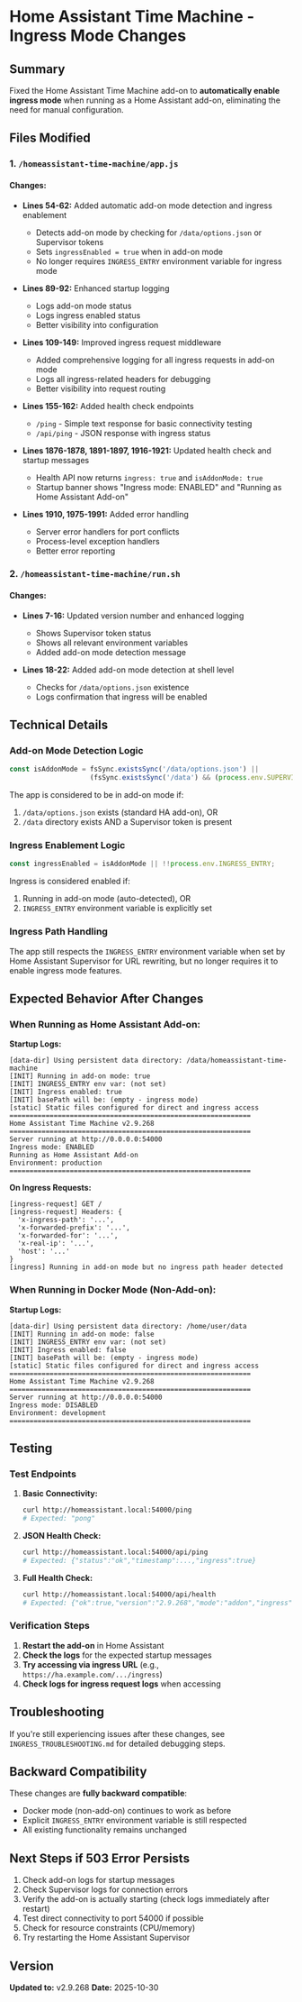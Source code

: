 # Home Assistant Time Machine - Ingress Mode Changes

## Summary

Fixed the Home Assistant Time Machine add-on to **automatically enable ingress mode** when running as a Home Assistant add-on, eliminating the need for manual configuration.

## Files Modified

### 1. `/homeassistant-time-machine/app.js`

#### Changes:
- **Lines 54-62:** Added automatic add-on mode detection and ingress enablement
  - Detects add-on mode by checking for `/data/options.json` or Supervisor tokens
  - Sets `ingressEnabled = true` when in add-on mode
  - No longer requires `INGRESS_ENTRY` environment variable for ingress mode

- **Lines 89-92:** Enhanced startup logging
  - Logs add-on mode status
  - Logs ingress enabled status
  - Better visibility into configuration

- **Lines 109-149:** Improved ingress request middleware
  - Added comprehensive logging for all ingress requests in add-on mode
  - Logs all ingress-related headers for debugging
  - Better visibility into request routing

- **Lines 155-162:** Added health check endpoints
  - `/ping` - Simple text response for basic connectivity testing
  - `/api/ping` - JSON response with ingress status

- **Lines 1876-1878, 1891-1897, 1916-1921:** Updated health check and startup messages
  - Health API now returns `ingress: true` and `isAddonMode: true`
  - Startup banner shows "Ingress mode: ENABLED" and "Running as Home Assistant Add-on"

- **Lines 1910, 1975-1991:** Added error handling
  - Server error handlers for port conflicts
  - Process-level exception handlers
  - Better error reporting

### 2. `/homeassistant-time-machine/run.sh`

#### Changes:
- **Lines 7-16:** Updated version number and enhanced logging
  - Shows Supervisor token status
  - Shows all relevant environment variables
  - Added add-on mode detection message

- **Lines 18-22:** Added add-on mode detection at shell level
  - Checks for `/data/options.json` existence
  - Logs confirmation that ingress will be enabled

## Technical Details

### Add-on Mode Detection Logic

```javascript
const isAddonMode = fsSync.existsSync('/data/options.json') || 
                    (fsSync.existsSync('/data') && (process.env.SUPERVISOR_TOKEN || process.env.HASSIO_TOKEN));
```

The app is considered to be in add-on mode if:
1. `/data/options.json` exists (standard HA add-on), OR
2. `/data` directory exists AND a Supervisor token is present

### Ingress Enablement Logic

```javascript
const ingressEnabled = isAddonMode || !!process.env.INGRESS_ENTRY;
```

Ingress is considered enabled if:
1. Running in add-on mode (auto-detected), OR
2. `INGRESS_ENTRY` environment variable is explicitly set

### Ingress Path Handling

The app still respects the `INGRESS_ENTRY` environment variable when set by Home Assistant Supervisor for URL rewriting, but no longer requires it to enable ingress mode features.

## Expected Behavior After Changes

### When Running as Home Assistant Add-on:

**Startup Logs:**
```
[data-dir] Using persistent data directory: /data/homeassistant-time-machine
[INIT] Running in add-on mode: true
[INIT] INGRESS_ENTRY env var: (not set)
[INIT] Ingress enabled: true
[INIT] basePath will be: (empty - ingress mode)
[static] Static files configured for direct and ingress access
============================================================
Home Assistant Time Machine v2.9.268
============================================================
Server running at http://0.0.0.0:54000
Ingress mode: ENABLED
Running as Home Assistant Add-on
Environment: production
============================================================
```

**On Ingress Requests:**
```
[ingress-request] GET /
[ingress-request] Headers: {
  'x-ingress-path': '...',
  'x-forwarded-prefix': '...',
  'x-forwarded-for': '...',
  'x-real-ip': '...',
  'host': '...'
}
[ingress] Running in add-on mode but no ingress path header detected
```

### When Running in Docker Mode (Non-Add-on):

**Startup Logs:**
```
[data-dir] Using persistent data directory: /home/user/data
[INIT] Running in add-on mode: false
[INIT] INGRESS_ENTRY env var: (not set)
[INIT] Ingress enabled: false
[INIT] basePath will be: (empty - ingress mode)
[static] Static files configured for direct and ingress access
============================================================
Home Assistant Time Machine v2.9.268
============================================================
Server running at http://0.0.0.0:54000
Ingress mode: DISABLED
Environment: development
============================================================
```

## Testing

### Test Endpoints

1. **Basic Connectivity:**
   ```bash
   curl http://homeassistant.local:54000/ping
   # Expected: "pong"
   ```

2. **JSON Health Check:**
   ```bash
   curl http://homeassistant.local:54000/api/ping
   # Expected: {"status":"ok","timestamp":...,"ingress":true}
   ```

3. **Full Health Check:**
   ```bash
   curl http://homeassistant.local:54000/api/health
   # Expected: {"ok":true,"version":"2.9.268","mode":"addon","ingress":true,"isAddonMode":true,...}
   ```

### Verification Steps

1. **Restart the add-on** in Home Assistant
2. **Check the logs** for the expected startup messages
3. **Try accessing via ingress URL** (e.g., `https://ha.example.com/.../ingress`)
4. **Check logs for ingress request logs** when accessing

## Troubleshooting

If you're still experiencing issues after these changes, see `INGRESS_TROUBLESHOOTING.md` for detailed debugging steps.

## Backward Compatibility

These changes are **fully backward compatible**:
- Docker mode (non-add-on) continues to work as before
- Explicit `INGRESS_ENTRY` environment variable is still respected
- All existing functionality remains unchanged

## Next Steps if 503 Error Persists

1. Check add-on logs for startup messages
2. Check Supervisor logs for connection errors
3. Verify the add-on is actually starting (check logs immediately after restart)
4. Test direct connectivity to port 54000 if possible
5. Check for resource constraints (CPU/memory)
6. Try restarting the Home Assistant Supervisor

## Version

**Updated to:** v2.9.268
**Date:** 2025-10-30

